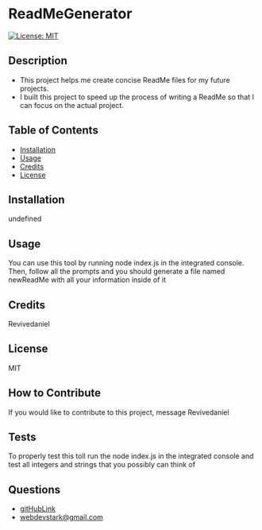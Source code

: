 
# ReadMeGenerator
[![License: MIT](https://img.shields.io/badge/License-MIT-yellow.svg)](https://opensource.org/licenses/MIT)
## Description
- This project helps me create concise ReadMe files for my future projects.
- I built this project to speed up the process of writing a ReadMe so that I can focus on the actual project.
## Table of Contents
- [Installation](#installation)
- [Usage](#usage)
- [Credits](#credits)
- [License](#license)
## Installation
undefined
## Usage
You can use this tool by running node index.js in the integrated console. Then, follow all the prompts and you should generate a file named newReadMe with all your information inside of it
## Credits
Revivedaniel
## License
MIT
## How to Contribute
If you would like to contribute to this project, message Revivedaniel
## Tests
To properly test this toll run the node index.js in the integrated console and test all integers and strings that you possibly can think of
## Questions
* [gitHubLink](https://github.com/Revivedaniel)
* <a href="mailto:it-support@kth.se">webdevstark@gmail.com</a>